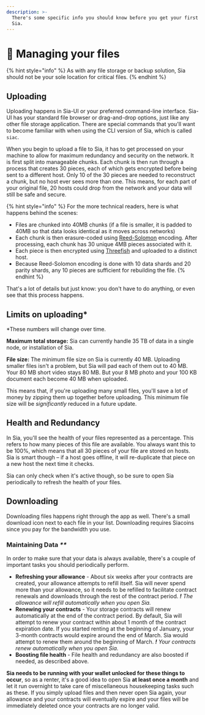 ```yaml
---
description: >-
  There's some specific info you should know before you get your first file on
  Sia.
---
```


# 🚧 Managing your files

{% hint style="info" %}
As with any file storage or backup solution, Sia should not be your sole location for critical files.
{% endhint %}

## Uploading

Uploading happens in Sia-UI or your preferred command-line interface. Sia-UI has your standard file browser or drag-and-drop options, just like any other file storage application. There are special commands that you'll want to become familiar with when using the CLI version of Sia, which is called `siac`.

When you begin to upload a file to Sia, it has to get processed on your machine to allow for maximum redundancy and security on the network. It is first split into manageable chunks. Each chunk is then run through a process that creates 30 pieces, each of which gets encrypted before being sent to a different host. Only 10 of the 30 pieces are needed to reconstruct a chunk, but no host ever sees more than one. This means, for each part of your original file, 20 hosts could drop from the network and your data will still be safe and secure.

{% hint style="info" %}
For the more technical readers, here is what happens behind the scenes:

* Files are chunked into 40MB chunks (if a file is smaller, it is padded to 40MB so that data looks identical as it moves across networks)
* Each chunk is then erasure-coded using [Reed-Solomon](https://en.wikipedia.org/wiki/Reed%E2%80%93Solomon\_error\_correction) encoding. After processing, each chunk has 30 unique 4MB pieces associated with it.
* Each piece is then encrypted using [Threefish](https://en.wikipedia.org/wiki/Threefish) and uploaded to a distinct host.
* Because Reed-Solomon encoding is done with 10 data shards and 20 parity shards, any 10 pieces are sufficient for rebuilding the file.
{% endhint %}

That's a lot of details but just know: you don't have to do anything, or even see that this process happens.

## Limits on uploading\*

\*These numbers will change over time.

**Maximum total storage:** Sia can currently handle 35 TB of data in a single node, or installation of Sia.

**File size:** The minimum file size on Sia is currently 40 MB. Uploading smaller files isn't a problem, but Sia will pad each of them out to 40 MB. Your 80 MB short video stays 80 MB. But your 8 MB photo and your 100 KB document each become 40 MB when uploaded.

This means that, if you're uploading many small files, you'll save a lot of money by zipping them up together before uploading. This minimum file size will be _significantly_ reduced in a future update.

## Health and Redundancy

In Sia, you'll see the health of your files represented as a percentage. This refers to how many pieces of this file are available. You always want this to be 100%, which means that all 30 pieces of your file are stored on hosts. Sia is smart though – if a host goes offline, it will re-duplicate that piece on a new host the next time it checks.

Sia can only check when it's active though, so be sure to open Sia periodically to refresh the health of your files.

## Downloading

Downloading files happens right through the app as well. There's a small download icon next to each file in your list. Downloading requires Siacoins since you pay for the bandwidth you use.

### Maintaining Data _\*\*_

In order to make sure that your data is always available, there's a couple of important tasks you should periodically perform.

* **Refreshing your allowance** - About six weeks after your contracts are created, your allowance attempts to refill itself. Sia will never spend more than your allowance, so it needs to be refilled to facilitate contract renewals and downloads through the rest of the contract period. _**!** The allowance will refill automatically when you open Sia._
* **Renewing your contracts** - Your storage contracts will renew automatically at the end of the contract period. By default, Sia will attempt to renew your contract within about 1 month of the contract expiration date. If you started renting at the beginning of January, your 3-month contracts would expire around the end of March. Sia would attempt to renew them around the beginning of March. _**!** Your contracts renew automatically when you open Sia._
* **Boosting file health** - File health and redundancy are also boosted if needed, as described above.

**Sia needs to be running with your wallet unlocked for these things to occur**, so as a renter, it's a good idea to open Sia **at least once a month** and let it run overnight to take care of miscellaneous housekeeping tasks such as these. If you simply upload files and then never open Sia again, your allowance and your contracts will eventually expire and your files will be immediately deleted once your contracts are no longer valid.
